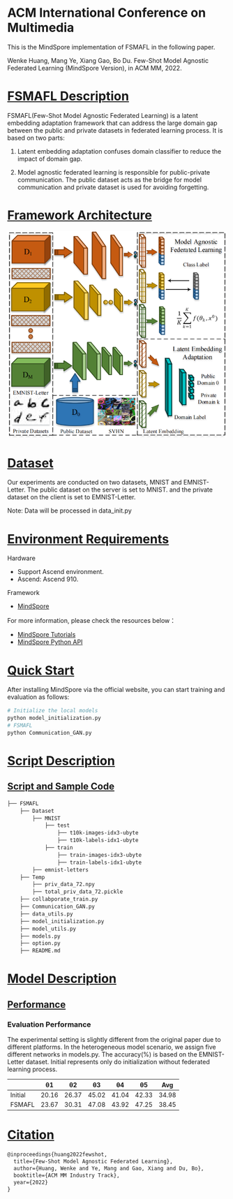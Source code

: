 # ACM International Conference on Multimedia

This is the MindSpore implementation of FSMAFL in the following paper.

Wenke Huang, Mang Ye, Xiang Gao, Bo Du. Few-Shot Model Agnostic Federated Learning (MindSpore Version), in ACM MM, 2022.

# [FSMAFL Description](#contents)

FSMAFL(Few-Shot Model Agnostic Federated Learning) is a latent embedding adaptation framework that can address the large domain gap between the public and private datasets in federated learning process. It is based on two parts: 

1. Latent embedding adaptation confuses domain classifier to reduce the impact of domain gap.

2. Model agnostic federated learning is responsible for public-private communication. The public dataset acts as the bridge for model communication and private dataset is used for avoiding forgetting.

# [Framework Architecture](#contents)

![](images/Framework.png)

# [Dataset](#contents)

Our experiments are conducted on two datasets, MNIST and EMNIST-Letter. The public dataset on the server is set to MNIST. and the private dataset on the client is set to EMNIST-Letter.

Note: Data will be processed in data_init.py

# [Environment Requirements](#contents)

Hardware

- Support Ascend environment.
- Ascend: Ascend 910.

Framework

- [MindSpore](https://gitee.com/mindspore/mindspore)

For more information, please check the resources below：

- [MindSpore Tutorials](https://www.mindspore.cn/tutorials/en/master/index.html)
- [MindSpore Python API](https://www.mindspore.cn/docs/api/en/master/index.html)

# [Quick Start](#contents)

After installing MindSpore via the official website, you can start training and evaluation as follows:

```bash
# Initialize the local models
python model_initialization.py
# FSMAFL
python Communication_GAN.py
```

# [Script Description](#contents)

## [Script and Sample Code](#contents)

```bash
├── FSMAFL
    ├── Dataset
        ├── MNIST
            ├── test
                ├── t10k-images-idx3-ubyte
                ├── t10k-labels-idx1-ubyte
            ├── train
                ├── train-images-idx3-ubyte
                ├── train-labels-idx1-ubyte
        ├── emnist-letters
    ├── Temp
        ├── priv_data_72.npy
        ├── total_priv_data_72.pickle
    ├── collabporate_train.py
    ├── Communication_GAN.py
    ├── data_utils.py
    ├── model_initialization.py
    ├── model_utils.py
    ├── models.py
    ├── option.py
    ├── README.md
```

# [Model Description](#contents)

## [Performance](#contents)

### Evaluation Performance

The experimental setting is slightly different from the original paper due to different platforms. In the heterogeneous model scenario, we assign five different networks in models.py. The accuracy(%) is based on the EMNIST-Letter dataset. Initial represents only do initialization without federated learning process. 

|         | θ1    | θ2    | θ3    | θ4    | θ5    | Avg   |
| ------- | ----- | ----- | ----- | ----- | ----- | ----- |
| Initial | 20.16 | 26.37 | 45.02 | 41.04 | 42.33 | 34.98 |
| FSMAFL  | 23.67 | 30.31 | 47.08 | 43.92 | 47.25 | 38.45 |

# [Citation](#contents)

```citation
@inproceedings{huang2022fewshot,
  title={Few-Shot Model Agnostic Federated Learning},
  author={Huang, Wenke and Ye, Mang and Gao, Xiang and Du, Bo},
  booktitle={ACM MM Industry Track},
  year={2022}
}
```
